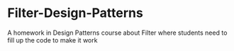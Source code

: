 # Filter-Design-Patterns
A homework in Design Patterns course about Filter where students need to fill up the code to make it work
